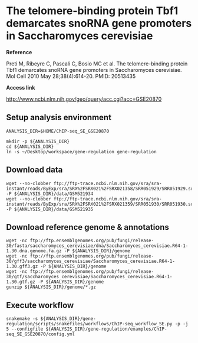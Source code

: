 # The telomere-binding protein Tbf1 demarcates snoRNA gene promoters in Saccharomyces cerevisiae

**Reference**

Preti M, Ribeyre C, Pascali C, Bosio MC et al. 
The telomere-binding protein Tbf1 demarcates snoRNA gene promoters in Saccharomyces cerevisiae. 
Mol Cell 2010 May 28;38(4):614-20. PMID: 20513435

**Access link**

http://www.ncbi.nlm.nih.gov/geo/query/acc.cgi?acc=GSE20870

## Setup analysis environment
```
ANALYSIS_DIR=$HOME/ChIP-seq_SE_GSE20870
```

<!--mkdir -p ${ANALYSIS_DIR}/data -->
<!--mkdir -p ${ANALYSIS_DIR}/genome-->
```
mkdir -p ${ANALYSIS_DIR}
cd ${ANALYSIS_DIR}
ln -s ~/Desktop/workspace/gene-regulation gene-regulation
```
<!--git clone https://github.com/rioualen/gene-regulation.git-->

## Download data

<!--mkdir -p ${ANALYSIS_DIR}/data/GSM521934 ${ANALYSIS_DIR}/data/GSM521935-->
```
wget --no-clobber ftp://ftp-trace.ncbi.nlm.nih.gov/sra/sra-instant/reads/ByExp/sra/SRX%2FSRX021%2FSRX021358/SRR051929/SRR051929.sra -P ${ANALYSIS_DIR}/data/GSM521934
wget --no-clobber ftp://ftp-trace.ncbi.nlm.nih.gov/sra/sra-instant/reads/ByExp/sra/SRX%2FSRX021%2FSRX021359/SRR051930/SRR051930.sra -P ${ANALYSIS_DIR}/data/GSM521935
```

## Download reference genome & annotations

```
wget -nc ftp://ftp.ensemblgenomes.org/pub/fungi/release-30/fasta/saccharomyces_cerevisiae/dna/Saccharomyces_cerevisiae.R64-1-1.30.dna.genome.fa.gz -P ${ANALYSIS_DIR}/genome
wget -nc ftp://ftp.ensemblgenomes.org/pub/fungi/release-30/gff3/saccharomyces_cerevisiae/Saccharomyces_cerevisiae.R64-1-1.30.gff3.gz -P ${ANALYSIS_DIR}/genome
wget -nc ftp://ftp.ensemblgenomes.org/pub/fungi/release-30/gtf/saccharomyces_cerevisiae/Saccharomyces_cerevisiae.R64-1-1.30.gtf.gz -P ${ANALYSIS_DIR}/genome
gunzip ${ANALYSIS_DIR}/genome/*.gz
```

## Execute workflow

```
snakemake -s ${ANALYSIS_DIR}/gene-regulation/scripts/snakefiles/workflows/ChIP-seq_workflow_SE.py -p -j 5 --configfile ${ANALYSIS_DIR}/gene-regulation/examples/ChIP-seq_SE_GSE20870/config.yml
```
